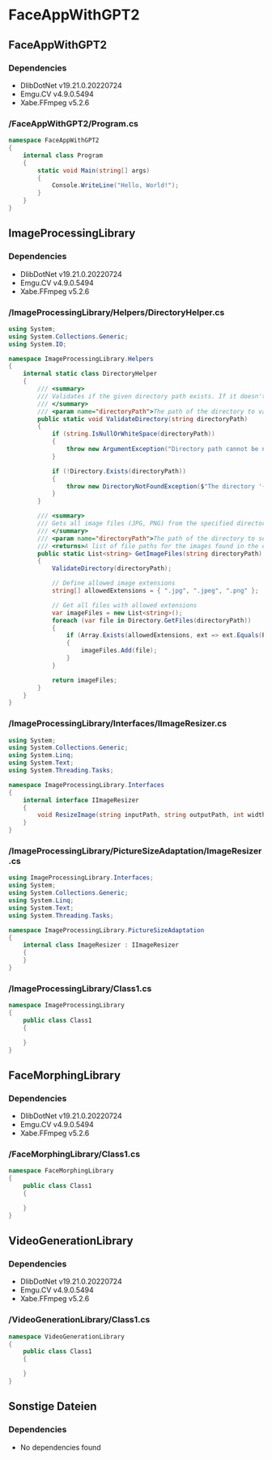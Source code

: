# FaceAppWithGPT2

## FaceAppWithGPT2

### Dependencies

- DlibDotNet v19.21.0.20220724
- Emgu.CV v4.9.0.5494
- Xabe.FFmpeg v5.2.6

### /FaceAppWithGPT2/Program.cs

```csharp
namespace FaceAppWithGPT2
{
    internal class Program
    {
        static void Main(string[] args)
        {
            Console.WriteLine("Hello, World!");
        }
    }
}

````

## ImageProcessingLibrary

### Dependencies

- DlibDotNet v19.21.0.20220724
- Emgu.CV v4.9.0.5494
- Xabe.FFmpeg v5.2.6

### /ImageProcessingLibrary/Helpers/DirectoryHelper.cs

```csharp
using System;
using System.Collections.Generic;
using System.IO;

namespace ImageProcessingLibrary.Helpers
{
    internal static class DirectoryHelper
    {
        /// <summary>
        /// Validates if the given directory path exists. If it doesn't exist, throws a DirectoryNotFoundException.
        /// </summary>
        /// <param name="directoryPath">The path of the directory to validate.</param>
        public static void ValidateDirectory(string directoryPath)
        {
            if (string.IsNullOrWhiteSpace(directoryPath))
            {
                throw new ArgumentException("Directory path cannot be null or empty.", nameof(directoryPath));
            }

            if (!Directory.Exists(directoryPath))
            {
                throw new DirectoryNotFoundException($"The directory '{directoryPath}' does not exist.");
            }
        }

        /// <summary>
        /// Gets all image files (JPG, PNG) from the specified directory.
        /// </summary>
        /// <param name="directoryPath">The path of the directory to search for image files.</param>
        /// <returns>A list of file paths for the images found in the directory.</returns>
        public static List<string> GetImageFiles(string directoryPath)
        {
            ValidateDirectory(directoryPath);

            // Define allowed image extensions
            string[] allowedExtensions = { ".jpg", ".jpeg", ".png" };

            // Get all files with allowed extensions
            var imageFiles = new List<string>();
            foreach (var file in Directory.GetFiles(directoryPath))
            {
                if (Array.Exists(allowedExtensions, ext => ext.Equals(Path.GetExtension(file), StringComparison.OrdinalIgnoreCase)))
                {
                    imageFiles.Add(file);
                }
            }

            return imageFiles;
        }
    }
}

````

### /ImageProcessingLibrary/Interfaces/IImageResizer.cs

```csharp
using System;
using System.Collections.Generic;
using System.Linq;
using System.Text;
using System.Threading.Tasks;

namespace ImageProcessingLibrary.Interfaces
{
    internal interface IImageResizer
    {
        void ResizeImage(string inputPath, string outputPath, int width, int height);
    }
}

````

### /ImageProcessingLibrary/PictureSizeAdaptation/ImageResizer.cs

```csharp
using ImageProcessingLibrary.Interfaces;
using System;
using System.Collections.Generic;
using System.Linq;
using System.Text;
using System.Threading.Tasks;

namespace ImageProcessingLibrary.PictureSizeAdaptation
{
    internal class ImageResizer : IImageResizer
    {
    }
}

````

### /ImageProcessingLibrary/Class1.cs

```csharp
namespace ImageProcessingLibrary
{
    public class Class1
    {

    }
}

````

## FaceMorphingLibrary

### Dependencies

- DlibDotNet v19.21.0.20220724
- Emgu.CV v4.9.0.5494
- Xabe.FFmpeg v5.2.6

### /FaceMorphingLibrary/Class1.cs

```csharp
namespace FaceMorphingLibrary
{
    public class Class1
    {

    }
}

````

## VideoGenerationLibrary

### Dependencies

- DlibDotNet v19.21.0.20220724
- Emgu.CV v4.9.0.5494
- Xabe.FFmpeg v5.2.6

### /VideoGenerationLibrary/Class1.cs

```csharp
namespace VideoGenerationLibrary
{
    public class Class1
    {

    }
}

````

## Sonstige Dateien

### Dependencies

- No dependencies found

